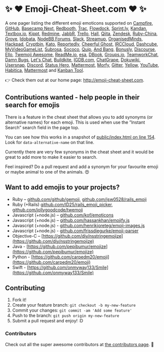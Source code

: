 # :sparkles: :heart: Emoji-Cheat-Sheet.com :heart: :sparkles:

A one pager listing the different emoji emoticons supported on
[Campfire](http://campfirenow.com/),
[GitHub](http://github.com/),
[Basecamp Next](http://37signals.com/basecampnext/),
[Redbooth](http://redbooth.com/),
[Trac](http://trac-hacks.org/wiki/TracEmojiPlugin),
[Flowdock](https://www.flowdock.com/),
[Sprint.ly](https://sprint.ly/),
[Kandan](http://getkandan.com/),
[Textbox.io](http://textbox.io/),
[Kippt](http://kippt.com),
[Redmine](https://github.com/tmy/redmine_gemoji),
[JabbR](http://about.jabbr.net/),
[Trello](https://trello.com/),
[Hall](https://hall.com/),
[Qiita](http://qiita.com/),
[Zendesk](http://zendesk.com/),
[Ruby-China](http://ruby-china.org/),
[Grove](https://grove.io/),
[Idobata](https://idobata.io/),
[NodeBB Forums](https://nodebb.org),
[Slack](https://slack.com),
[Streamup](https://streamup.com/),
[OrganisedMinds](http://organisedminds.com),
[Hackpad](https://hackpad.com),
[Cryptbin](https://cryptbin.com/),
[Kato](https://kato.im),
[Reportedly](http://reportedly.co),
[Cheerful Ghost](http://cheerfulghost.com),
[IRCCloud](https://www.irccloud.com),
[Dashcube](https://dashcube.com),
[MyVideoGameList](http://myvideogamelist.com),
[Subrosa](https://subrosa.io),
[Sococo](https://www.sococo.com),
[Quip](https://quip.com),
[And Bang](https://andbang.com),
[Bonusly](https://bonus.ly),
[Discourse](https://discourse.org),
[Ello](https://ello.co),
[Twemoji Awesome](http://ellekasai.github.io/twemoji-awesome/),
[ReadMe.io](https://readme.io),
[esa](https://esa.io/),
[DBook](https://www.DBook.org),
[Groups.io](https://groups.io),
[TeamworkChat](http://www.teamwork.com/chat),
[Damn Bugs](https://bugtrack.in),
[Let's Chat](https://sdelements.github.io/lets-chat),
[Buildkite](https://buildkite.com),
[IGDB.com](https://www.igdb.com/forums),
[ChatGrape](https://chatgrape.com),
[Dokuwiki](https://github.com/squarefractal/githubemoji-dokuwiki),
[Usersnap](https://usersnap.com),
[Discord](https://discordapp.com/),
[Status Hero](https://statushero.com/),
[Mattermost](http://www.mattermost.org/),
[Morfy](http://morfy.org/),
[Gitter](https://gitter.im/),
[Yellow](http://datenstrom.se/yellow/),
[YouTube](https://youtube.com),
[Habitica](https://habitica.com),
[Mattermost](http://www.mattermost.org/)
and [Kanban Tool](http://kanbantool.com/).

:point_right: Check them out at our home page: http://emoji-cheat-sheet.com.

## Contributions wanted - help people in their search for emojis

There is a feature in the cheat sheet that allows you to add synonyms (or alternative names) for each emoji. This is used when use the ”Instant Search” search field in the page top.

You can see how this works in a snapshot of [public/index.html on line 154](https://github.com/arvida/emoji-cheat-sheet.com/blob/f8e4a0bf622f3b3dbbbc6a4bbfe2e7e33be6076d/public/index.html#L154). Look for `data-alternative-name` on that line.

Currently there are very few synonyms in the cheat sheet and it would be great to add more to make it easier to search.

Feel inspired? Do a pull request and add a synonym for your favourite emoji or maybe animal to one of the animals. :heart_eyes:

## Want to add emojis to your projects?

* Ruby – [github.com/github/gemoji](https://github.com/github/gemoji), [github.com/jsw0528/rails_emoji](https://github.com/jsw0528/rails_emoji)
* Ruby (+Rails) [github.com/ID25/rails_emoji_picker](https://github.com/ID25/rails_emoji_picker), [github.com/jollygoodcode/twemoji](https://github.com/jollygoodcode/twemoji)
* Javascript (+node.js) – [github.com/kof/emoticons](https://github.com/kof/emoticons)
* Javascript (+node.js) – [github.com/hassankhan/emojify.js](https://github.com/hassankhan/emojify.js)
* Javascript (+node.js) - [github.com/henrikjoreteg/emoji-images.js](https://github.com/HenrikJoreteg/emoji-images.js)
* Javascript (+node.js) - [github.com/frissdiegurke/emoji-parser](https://github.com/frissdiegurke/emoji-parser)
* Objective-C – [https://github.com/diy/nsstringemojize](https://github.com/diy/nsstringemojize)
* Java - [https://github.com/pepibumur/emojize](https://github.com/pepibumur/emojize)
* Python - [https://github.com/carpedm20/emoji](https://github.com/carpedm20/emoji)
* Swift - [https://github.com/onmyway133/Smile](https://github.com/onmyway133/Smile)

## Contributing

1. Fork it!
2. Create your feature branch: `git checkout -b my-new-feature`
3. Commit your changes: `git commit -am 'Add some feature'`
4. Push to the branch: `git push origin my-new-feature`
5. Submit a pull request and enjoy! :D

### Contributors

Check out all the super awesome contributors at [the contributors page](https://github.com/arvida/emoji-cheat-sheet.com/graphs/contributors). :sparkling_heart:
